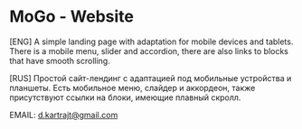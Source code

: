 # MoGo - Website
[ENG] A simple landing page with adaptation for mobile devices and tablets. There is a mobile menu, slider and accordion, there are also links to blocks that have smooth scrolling.

[RUS] Простой сайт-лендинг с адаптацией под мобильные устройства и планшеты. Есть мобильное меню, слайдер и аккордеон, также присутствуют ссылки на блоки, имеющие плавный скролл.

EMAIL:
d.kartrajt@gmail.com
